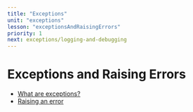 ```yaml
---
title: "Exceptions"
unit: "exceptions"
lesson: "exceptionsAndRaisingErrors"
priority: 1
next: exceptions/logging-and-debugging
---
```


# Exceptions and Raising Errors

- [What are exceptions?](https://book.pythontips.com/en/latest/exceptions.html)
- [Raising an error](https://www.w3schools.com/python/gloss_python_raise.asp)
